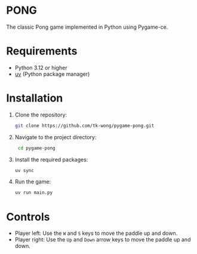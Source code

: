 # PONG
The classic Pong game implemented in Python using Pygame-ce.
# Requirements
- Python 3.12 or higher
- [uv](https://docs.astral.sh/uv/) (Python package manager)

# Installation
1. Clone the repository:
   ```bash
   git clone https://github.com/tk-wong/pygame-pong.git
   ```
2. Navigate to the project directory:
   ```bash
    cd pygame-pong
    ```
3. Install the required packages:
   ```bash
   uv sync
   ```
4. Run the game:
   ```bash
   uv run main.py
   ```

# Controls
- Player left: Use the `W` and `S` keys to move the paddle up and down.
- Player right: Use the `Up` and `Down` arrow keys to move the paddle up and down.



